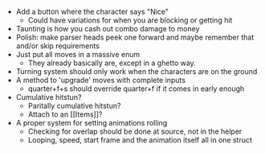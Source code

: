 - Add a button where the character says "Nice"
	- Could have variations for when you are blocking or getting hit
- Taunting is how you cash out combo damage to money
- Polish: make parser heads peek one forward and maybe remember that and/or skip requirements
- Just put all moves in a massive enum
	- They already basically are, except in a ghetto way.
- Turning system should only work when the characters are on the ground
- A method to 'upgrade' moves with complete inputs
	- quarter+f+s should override quarter+f if it comes in early enough
- Cumulative hitstun?
	- Paritally cumulative hitstun?
	- Attach to an [[Items]]?
- A proper system for setting animations rolling
	- Checking for overlap should be done at source, not in the helper
	- Looping, speed, start frame and the animation itself all in one struct
